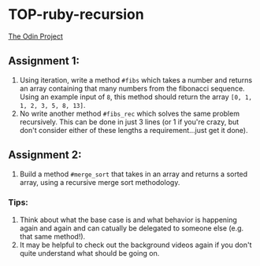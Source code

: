 # TOP-ruby-recursion
[The Odin Project](https://www.theodinproject.com/lessons/ruby-recursion)

## Assignment 1:

1. Using iteration, write a method `#fibs` which takes a number and returns an array containing that many numbers from the fibonacci sequence.  Using an example input of `8`, this method should return the array `[0, 1, 1, 2, 3, 5, 8, 13]`.
2. No write another method `#fibs_rec` which solves the same problem recursively.  This can be done in just 3 lines (or 1 if you're crazy, but don't consider either of these lengths a requirement...just get it done).

## Assignment 2:
1. Build a method `#merge_sort` that takes in an array and returns a sorted array, using a recursive merge sort methodology.

### Tips:
1. Think about what the base case is and what behavior is happening again and again and can catually be delegated to someone else (e.g. that same method!).
2. It may be helpful to check out the background videos again if you don't quite understand what should be going on.